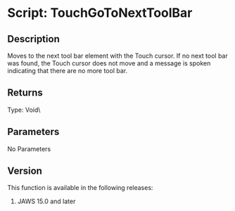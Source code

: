 # Script: TouchGoToNextToolBar

## Description

Moves to the next tool bar element with the Touch cursor. If no next
tool bar was found, the Touch cursor does not move and a message is
spoken indicating that there are no more tool bar.

## Returns

Type: Void\

## Parameters

No Parameters

## Version

This function is available in the following releases:

1.  JAWS 15.0 and later
